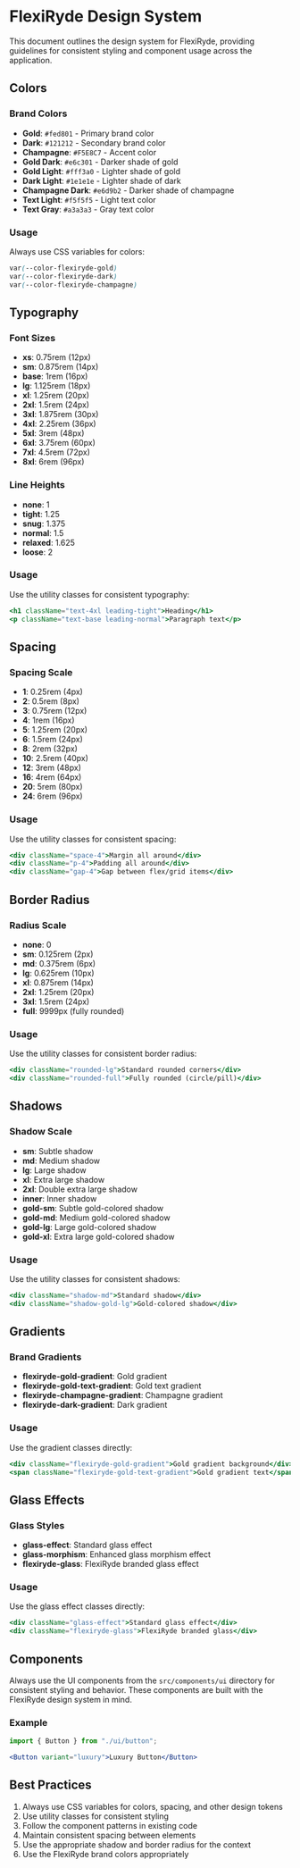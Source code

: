 # FlexiRyde Design System

This document outlines the design system for FlexiRyde, providing guidelines for consistent styling and component usage across the application.

## Colors

### Brand Colors

- **Gold**: `#fed801` - Primary brand color
- **Dark**: `#121212` - Secondary brand color
- **Champagne**: `#F5E8C7` - Accent color
- **Gold Dark**: `#e6c301` - Darker shade of gold
- **Gold Light**: `#fff3a0` - Lighter shade of gold
- **Dark Light**: `#1e1e1e` - Lighter shade of dark
- **Champagne Dark**: `#e6d9b2` - Darker shade of champagne
- **Text Light**: `#f5f5f5` - Light text color
- **Text Gray**: `#a3a3a3` - Gray text color

### Usage

Always use CSS variables for colors:

```css
var(--color-flexiryde-gold)
var(--color-flexiryde-dark)
var(--color-flexiryde-champagne)
```

## Typography

### Font Sizes

- **xs**: 0.75rem (12px)
- **sm**: 0.875rem (14px)
- **base**: 1rem (16px)
- **lg**: 1.125rem (18px)
- **xl**: 1.25rem (20px)
- **2xl**: 1.5rem (24px)
- **3xl**: 1.875rem (30px)
- **4xl**: 2.25rem (36px)
- **5xl**: 3rem (48px)
- **6xl**: 3.75rem (60px)
- **7xl**: 4.5rem (72px)
- **8xl**: 6rem (96px)

### Line Heights

- **none**: 1
- **tight**: 1.25
- **snug**: 1.375
- **normal**: 1.5
- **relaxed**: 1.625
- **loose**: 2

### Usage

Use the utility classes for consistent typography:

```jsx
<h1 className="text-4xl leading-tight">Heading</h1>
<p className="text-base leading-normal">Paragraph text</p>
```

## Spacing

### Spacing Scale

- **1**: 0.25rem (4px)
- **2**: 0.5rem (8px)
- **3**: 0.75rem (12px)
- **4**: 1rem (16px)
- **5**: 1.25rem (20px)
- **6**: 1.5rem (24px)
- **8**: 2rem (32px)
- **10**: 2.5rem (40px)
- **12**: 3rem (48px)
- **16**: 4rem (64px)
- **20**: 5rem (80px)
- **24**: 6rem (96px)

### Usage

Use the utility classes for consistent spacing:

```jsx
<div className="space-4">Margin all around</div>
<div className="p-4">Padding all around</div>
<div className="gap-4">Gap between flex/grid items</div>
```

## Border Radius

### Radius Scale

- **none**: 0
- **sm**: 0.125rem (2px)
- **md**: 0.375rem (6px)
- **lg**: 0.625rem (10px)
- **xl**: 0.875rem (14px)
- **2xl**: 1.25rem (20px)
- **3xl**: 1.5rem (24px)
- **full**: 9999px (fully rounded)

### Usage

Use the utility classes for consistent border radius:

```jsx
<div className="rounded-lg">Standard rounded corners</div>
<div className="rounded-full">Fully rounded (circle/pill)</div>
```

## Shadows

### Shadow Scale

- **sm**: Subtle shadow
- **md**: Medium shadow
- **lg**: Large shadow
- **xl**: Extra large shadow
- **2xl**: Double extra large shadow
- **inner**: Inner shadow
- **gold-sm**: Subtle gold-colored shadow
- **gold-md**: Medium gold-colored shadow
- **gold-lg**: Large gold-colored shadow
- **gold-xl**: Extra large gold-colored shadow

### Usage

Use the utility classes for consistent shadows:

```jsx
<div className="shadow-md">Standard shadow</div>
<div className="shadow-gold-lg">Gold-colored shadow</div>
```

## Gradients

### Brand Gradients

- **flexiryde-gold-gradient**: Gold gradient
- **flexiryde-gold-text-gradient**: Gold text gradient
- **flexiryde-champagne-gradient**: Champagne gradient
- **flexiryde-dark-gradient**: Dark gradient

### Usage

Use the gradient classes directly:

```jsx
<div className="flexiryde-gold-gradient">Gold gradient background</div>
<span className="flexiryde-gold-text-gradient">Gold gradient text</span>
```

## Glass Effects

### Glass Styles

- **glass-effect**: Standard glass effect
- **glass-morphism**: Enhanced glass morphism effect
- **flexiryde-glass**: FlexiRyde branded glass effect

### Usage

Use the glass effect classes directly:

```jsx
<div className="glass-effect">Standard glass effect</div>
<div className="flexiryde-glass">FlexiRyde branded glass</div>
```

## Components

Always use the UI components from the `src/components/ui` directory for consistent styling and behavior. These components are built with the FlexiRyde design system in mind.

### Example

```jsx
import { Button } from "./ui/button";

<Button variant="luxury">Luxury Button</Button>
```

## Best Practices

1. Always use CSS variables for colors, spacing, and other design tokens
2. Use utility classes for consistent styling
3. Follow the component patterns in existing code
4. Maintain consistent spacing between elements
5. Use the appropriate shadow and border radius for the context
6. Use the FlexiRyde brand colors appropriately